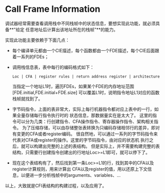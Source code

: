 Call Frame Information
==============================================================================

调试器经常需要查看调用栈中不同栈帧中的状态信息，要想实现此功能，就必须具备**"给定
任意地址后计算出该地址所在的栈帧"**的能力。

实现此功能主要依赖于下面几点：

- 每个编译单元都由一个CIE描述，每个函数都由一个FDE描述，每个CIE后面跟着一系列的FDEs；

- 调用栈信息表，表中每行的编码格式如下：
  ```
  Loc | CFA | register rules | return address register | architecture
  ```
  当指定一个地址L1时，遍历FDEs，如果某个FDE的内存地址范围[FDE.initial,FDE.initial+FDE.size]
  可以覆盖L1时，说明指令地址L1对应的函数栈帧就找到了。
  
- 字节码指令，上面的表非常大，实际上每行机器指令都对应上表中的一行，如果全量存储每行指令执行时的
  状态信息，那数据量实在是太大了。
  这里的指令可以分为几类：行创建指令、CFA操作指令、寄存器操作指令、架构相关指令。
  为了压缩存储，可以由存储整张表转换为只编码存储相邻行的差异，即对有变更的CFA或者register编码。
  很自然地，可以通过一系列的字节码指令来代表对CFA或register的操作。这里的字节码指令，由对应的状态机
  执行之后，就可以构建出完整的上述的表结构。
  但是实际上，并不需要构建完整的表结构，只需要行创建指令创建出的行地址Loc>=L1即可，就可以停下了。
  
- 现在这个表结构有了，然后找到第一条Loc>=L1的行，找到其中的CFA以及register计算规则，用来计算出
  CFA以及register的值，用以还原上下文信息，以便进一步分析栈帧中的arguments、variables、...
  
以上，大致就是CFI表结构的构建过程，以及应用了。
